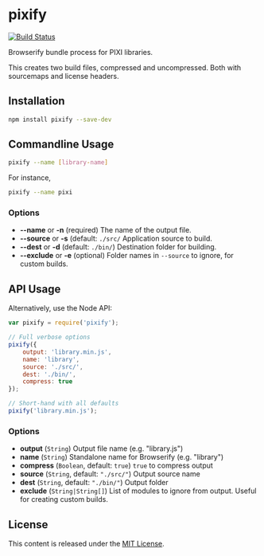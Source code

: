 # pixify

[![Build Status](https://travis-ci.org/pixijs/pixify.svg?branch=master)](https://travis-ci.org/pixijs/pixify)

Browserify bundle process for PIXI libraries.

This creates two build files, compressed and uncompressed. Both with sourcemaps and license headers. 

## Installation

```bash
npm install pixify --save-dev
```

## Commandline Usage

```bash
pixify --name [library-name]
```

For instance, 
```bash
pixify --name pixi
```

### Options

* **--name** or **-n** (required) The name of the output file. 
* **--source** or **-s** (default: `./src/` Application source to build. 
* **--dest** or **-d** (default: `./bin/`) Destination folder for building.
* **--exclude** or **-e** (optional) Folder names in `--source` to ignore, for custom builds.

## API Usage

Alternatively, use the Node API:

```js
var pixify = require('pixify');

// Full verbose options
pixify({
	output: 'library.min.js',
	name: 'library',
    source: './src/', 
    dest: './bin/',
    compress: true
});

// Short-hand with all defaults
pixify('library.min.js');
```

### Options

* **output** (`String`) Output file name (e.g. "library.js")
* **name** (`String`) Standalone name for Browserify (e.g. "library")
* **compress** (`Boolean`, default: `true`) `true` to compress output
* **source** (`String`, default: `"./src/"`) Output source name
* **dest** (`String`, default: `"./bin/"`) Output folder 
* **exclude** (`String|String[]`)  List of modules to ignore from output. Useful for creating custom builds.

## License

This content is released under the [MIT License](http://opensource.org/licenses/MIT).
